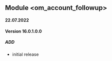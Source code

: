 ## Module <om_account_followup>

#### 22.07.2022

#### Version 16.0.1.0.0

##### ADD

- initial release



